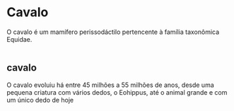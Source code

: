 <!DOCTYPE html>
<html lang="en">
<head>
    <meta charset="UTF-8">
    <meta name="viewport" content="width=device-width, initial-scale=1.0">
    <title>Document</title>
</head>
<body>
    <H1>Cavalo</H1>
    <p>O cavalo é um mamífero perissodáctilo pertencente à família taxonômica Equidae. </p>
    <img src="cavalo" alt="">
    <h2>cavalo</h2>
    <p> O cavalo evoluiu há entre 45 milhões a 55 milhões de anos, desde uma pequena criatura com vários dedos, o Eohippus, até o animal grande e com um único dedo de hoje</p>
</body>
</html>
